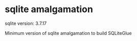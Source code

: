 # sqlite amalgamation

sqlite version: 3.7.17

Minimum version of sqlite amalgamation to build SQLiteGlue

